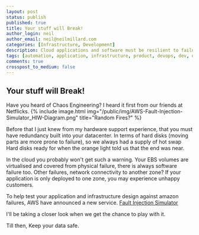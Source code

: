 ```yaml
---
layout: post
status: publish
published: true
title: Your stuff will Break!
author_login: neil
author_email: neil@neilmillard.com
categories: [Infrastructure, Development]
description: Cloud applications and software must be resilient to failure.
tags: [automation, application, infrastructure, product, devops, dev, ops]
comments: true
crosspost_to_medium: false
---
```

Your stuff will Break!
------------
Have you heard of Chaos Engineering? I heard it first from our friends at Netflicks.
{% include image.html
     img="/public/img/AWS-Fault-Injection-Simulator_HIW-Diagram.png"
     title="Random Fires?" %}

Before that I just knew from my hardware support experience, that you must have redundancy built into your datacenter.
In terms of hard disks (moving parts are more prone to failure), so we always had a supply of hot swap Hard disks ready for when the orange light told us that the end was near.

In the cloud you probably won't get such a warning. Your EBS volumes are virtualised and covered from physical failure, there is always software failure too.
Other failures, network connectivity to another zone? If your application is only deployed to one zone, you may experience unhappy customers.

To help test your application and infrastructure design against amazon failures, AWS have announced a new service.
<a href="https://aws.amazon.com/fis/">Fault Injection Simulator</a>

I'll be taking a closer look when we get the chance to play with it.

Till then, Keep your data safe.
